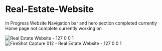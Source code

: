 # Real-Estate-Website

In Progress Website
Navigation bar and hero section completed currently
Home page not complete currently working on

![Real Estate Website - 127 0 0 1](https://github.com/XolaniLan/Real-Estate-Website/assets/140137794/d6d47faa-7664-48af-a37e-4832f451de65)
![FireShot Capture 012 - Real Estate Website - 127 0 0 1](https://github.com/XolaniLan/Real-Estate-Website/assets/140137794/9419ca40-9c93-4d90-9424-147a5496b7bf)
